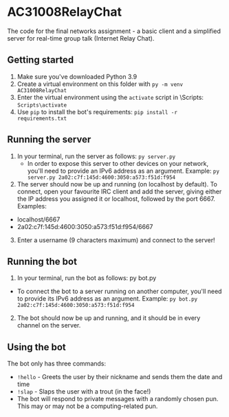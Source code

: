 # AC31008RelayChat
The code for the final networks assignment - a basic client and a simplified server for real-time group talk (Internet Relay Chat).

## Getting started
1. Make sure you've downloaded Python 3.9
2. Create a virtual environment on this folder with `py -m venv AC31008RelayChat`
3. Enter the virtual environment using the `activate` script in \Scripts: `Scripts\activate`
4. Use `pip` to install the bot's requirements: `pip install -r requirements.txt`

## Running the server
1. In your terminal, run the server as follows: `py server.py`
    - In order to expose this server to other devices on your network, you'll need to provide an IPv6 address as an argument. Example:
    `py server.py 2a02:c7f:145d:4600:3050:a573:f51d:f954`
2. The server should now be up and running (on localhost by default). To connect, open your favourite IRC client and add the server, giving either the IP address you assigned it or localhost, followed by the port 6667. Examples:
- localhost/6667
- 2a02:c7f:145d:4600:3050:a573:f51d:f954/6667

3. Enter a username (9 characters maximum) and connect to the server!

## Running the bot
1. In your terminal, run the bot as follows: py bot.py
- To connect the bot to a server running on another computer, you'll need to provide its IPv6 address as an argument. Example: `py bot.py 2a02:c7f:145d:4600:3050:a573:f51d:f954`
2. The bot should now be up and running, and it should be in every channel on the server.

## Using the bot

The bot only has three commands:
- `!hello` - Greets the user by their nickname and sends them the date and time
- `!slap` - Slaps the user with a trout (in the face!)
- The bot will respond to private messages with a randomly chosen pun. This may or may not be a computing-related pun.